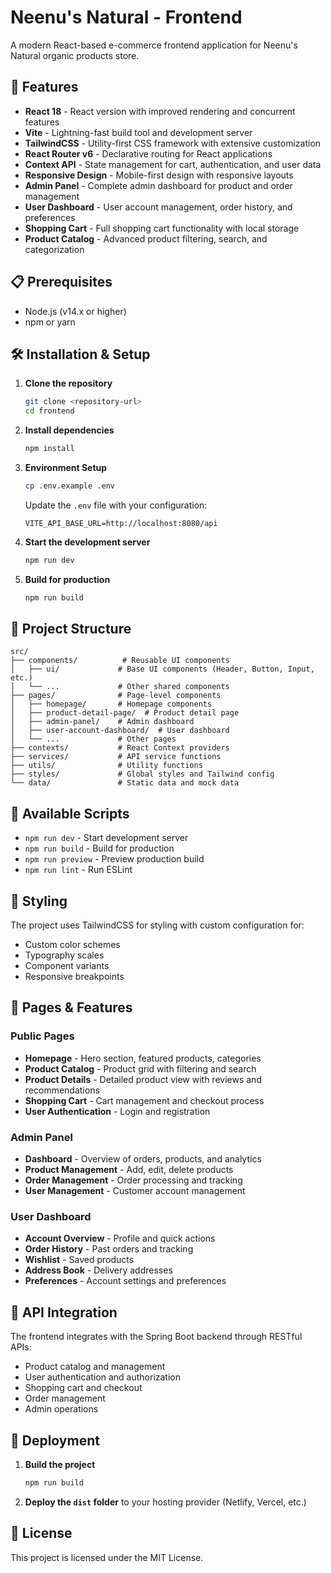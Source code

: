 # Neenu's Natural - Frontend

A modern React-based e-commerce frontend application for Neenu's Natural organic products store.

## 🚀 Features

- **React 18** - React version with improved rendering and concurrent features
- **Vite** - Lightning-fast build tool and development server
- **TailwindCSS** - Utility-first CSS framework with extensive customization
- **React Router v6** - Declarative routing for React applications
- **Context API** - State management for cart, authentication, and user data
- **Responsive Design** - Mobile-first design with responsive layouts
- **Admin Panel** - Complete admin dashboard for product and order management
- **User Dashboard** - User account management, order history, and preferences
- **Shopping Cart** - Full shopping cart functionality with local storage
- **Product Catalog** - Advanced product filtering, search, and categorization

## 📋 Prerequisites

- Node.js (v14.x or higher)
- npm or yarn

## 🛠️ Installation & Setup

1. **Clone the repository**
   ```bash
   git clone <repository-url>
   cd frontend
   ```

2. **Install dependencies**
   ```bash
   npm install
   ```

3. **Environment Setup**
   ```bash
   cp .env.example .env
   ```
   Update the `.env` file with your configuration:
   ```
   VITE_API_BASE_URL=http://localhost:8080/api
   ```

4. **Start the development server**
   ```bash
   npm run dev
   ```

5. **Build for production**
   ```bash
   npm run build
   ```

## 📁 Project Structure

```
src/
├── components/          # Reusable UI components
│   ├── ui/             # Base UI components (Header, Button, Input, etc.)
│   └── ...             # Other shared components
├── pages/              # Page-level components
│   ├── homepage/       # Homepage components
│   ├── product-detail-page/  # Product detail page
│   ├── admin-panel/    # Admin dashboard
│   ├── user-account-dashboard/  # User dashboard
│   └── ...             # Other pages
├── contexts/           # React Context providers
├── services/           # API service functions
├── utils/              # Utility functions
├── styles/             # Global styles and Tailwind config
└── data/               # Static data and mock data
```

## 🔧 Available Scripts

- `npm run dev` - Start development server
- `npm run build` - Build for production
- `npm run preview` - Preview production build
- `npm run lint` - Run ESLint

## 🎨 Styling

The project uses TailwindCSS for styling with custom configuration for:
- Custom color schemes
- Typography scales
- Component variants
- Responsive breakpoints

## 📱 Pages & Features

### Public Pages
- **Homepage** - Hero section, featured products, categories
- **Product Catalog** - Product grid with filtering and search
- **Product Details** - Detailed product view with reviews and recommendations
- **Shopping Cart** - Cart management and checkout process
- **User Authentication** - Login and registration

### Admin Panel
- **Dashboard** - Overview of orders, products, and analytics
- **Product Management** - Add, edit, delete products
- **Order Management** - Order processing and tracking
- **User Management** - Customer account management

### User Dashboard
- **Account Overview** - Profile and quick actions
- **Order History** - Past orders and tracking
- **Wishlist** - Saved products
- **Address Book** - Delivery addresses
- **Preferences** - Account settings and preferences

## 🔌 API Integration

The frontend integrates with the Spring Boot backend through RESTful APIs:
- Product catalog and management
- User authentication and authorization  
- Shopping cart and checkout
- Order management
- Admin operations

## 🚀 Deployment

1. **Build the project**
   ```bash
   npm run build
   ```

2. **Deploy the `dist` folder** to your hosting provider (Netlify, Vercel, etc.)

## 📄 License

This project is licensed under the MIT License.
